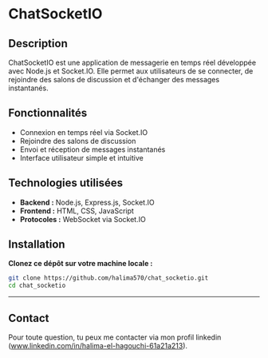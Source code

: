 # ChatSocketIO

## Description

ChatSocketIO est une application de messagerie en temps réel développée avec Node.js et Socket.IO. Elle permet aux utilisateurs de se connecter, de rejoindre des salons de discussion et d'échanger des messages instantanés.

## Fonctionnalités

- Connexion en temps réel via Socket.IO
- Rejoindre des salons de discussion
- Envoi et réception de messages instantanés
- Interface utilisateur simple et intuitive

## Technologies utilisées

- **Backend :** Node.js, Express.js, Socket.IO
- **Frontend :** HTML, CSS, JavaScript
- **Protocoles :** WebSocket via Socket.IO

## Installation

 **Clonez ce dépôt sur votre machine locale :**

   ```bash
   git clone https://github.com/halima570/chat_socketio.git
   cd chat_socketio
```
---
## Contact

Pour toute question, tu peux me contacter via mon profil linkedin (www.linkedin.com/in/halima-el-hagouchi-61a21a213).
